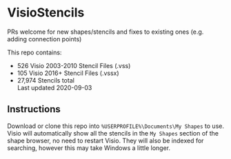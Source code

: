 # VisioStencils

PRs welcome for new shapes/stencils and fixes to existing ones (e.g. adding connection points)

This repo contains:
- 526 Visio 2003-2010 Stencil Files (.vss)  
- 105 Visio 2016+ Stencil Files (.vssx)  
- 27,974 Stencils total  
Last updated 2020-09-03

## Instructions
Download or clone this repo into `%USERPROFILE%\Documents\My Shapes` to use. Visio will automatically show all the stencils in the `My Shapes` section of the shape browser, no need to restart Visio. They will also be indexed for searching, however this may take Windows a little longer.

